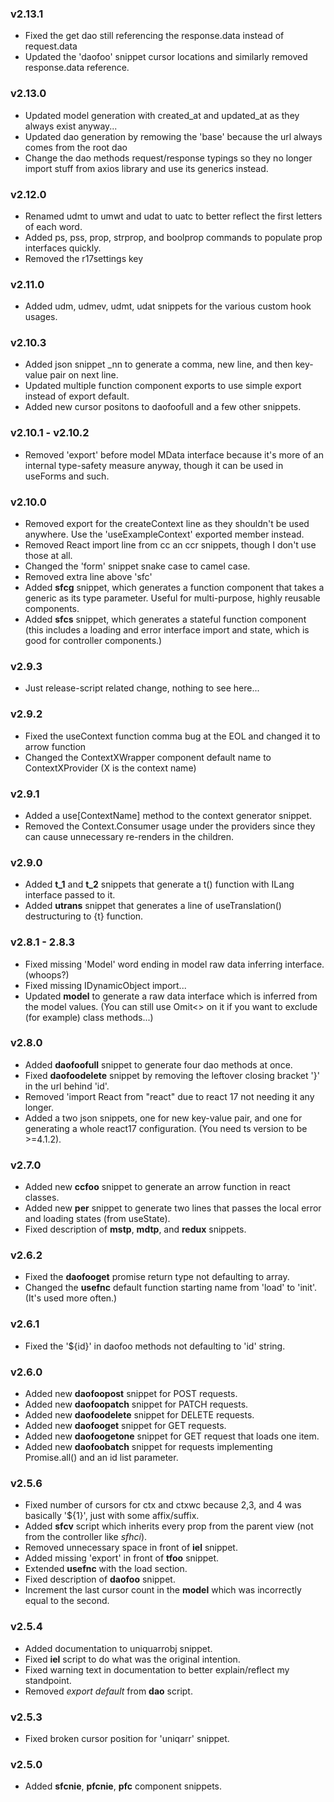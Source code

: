 ### v2.13.1

-   Fixed the get dao still referencing the response.data instead of request.data
-   Updated the 'daofoo' snippet cursor locations and similarly removed response.data reference.

### v2.13.0

-   Updated model generation with created_at and updated_at as they always exist anyway...
-   Updated dao generation by remowing the 'base' because the url always comes from the root dao
-   Change the dao methods request/response typings so they no longer import stuff from axios library and use its generics instead.

### v2.12.0

-   Renamed udmt to umwt and udat to uatc to better reflect the first letters of each word.
-   Added ps, pss, prop, strprop, and boolprop commands to populate prop interfaces quickly.
-   Removed the r17settings key

### v2.11.0

-   Added udm, udmev, udmt, udat snippets for the various custom hook usages.

### v2.10.3

-   Added json snippet \_nn to generate a comma, new line, and then key-value pair on next line.
-   Updated multiple function component exports to use simple export instead of export default.
-   Added new cursor positons to daofoofull and a few other snippets.

### v2.10.1 - v2.10.2

-   Removed 'export' before model MData interface because it's more of an internal type-safety measure anyway, though it can be used in useForms and such.

### v2.10.0

-   Removed export for the createContext line as they shouldn't be used anywhere. Use the 'useExampleContext' exported member instead.
-   Removed React import line from cc an ccr snippets, though I don't use those at all.
-   Changed the 'form' snippet snake case to camel case.
-   Removed extra line above 'sfc'
-   Added **sfcg** snippet, which generates a function component that takes a generic as its type parameter. Useful for multi-purpose, highly reusable components.
-   Added **sfcs** snippet, which generates a stateful function component (this includes a loading and error interface import and state, which is good for controller components.)

### v2.9.3

-   Just release-script related change, nothing to see here...

### v2.9.2

-   Fixed the useContext function comma bug at the EOL and changed it to arrow function
-   Changed the ContextXWrapper component default name to ContextXProvider (X is the context name)

### v2.9.1

-   Added a use[ContextName] method to the context generator snippet.
-   Removed the Context.Consumer usage under the providers since they can cause unnecessary re-renders in the children.

### v2.9.0

-   Added **t_1** and **t_2** snippets that generate a t() function with ILang interface passed to it.
-   Added **utrans** snippet that generates a line of useTranslation() destructuring to {t} function.

### v2.8.1 - 2.8.3

-   Fixed missing 'Model' word ending in model raw data inferring interface. (whoops?)
-   Fixed missing IDynamicObject import...
-   Updated **model** to generate a raw data interface which is inferred from the model values. (You can still use Omit<> on it if you want to exclude (for example) class methods...)

### v2.8.0

-   Added **daofoofull** snippet to generate four dao methods at once.
-   Fixed **daofoodelete** snippet by removing the leftover closing bracket '}' in the url behind 'id'.
-   Removed 'import React from "react" due to react 17 not needing it any longer.
-   Added a two json snippets, one for new key-value pair, and one for generating a whole react17 configuration. (You need ts version to be >=4.1.2).

### v2.7.0

-   Added new **ccfoo** snippet to generate an arrow function in react classes.
-   Added new **per** snippet to generate two lines that passes the local error and loading states (from useState).
-   Fixed description of **mstp**, **mdtp**, and **redux** snippets.

### v2.6.2

-   Fixed the **daofooget** promise return type not defaulting to array.
-   Changed the **usefnc** default function starting name from 'load' to 'init'. (It's used more often.)

### v2.6.1

-   Fixed the '\${id}' in daofoo methods not defaulting to 'id' string.

### v2.6.0

-   Added new **daofoopost** snippet for POST requests.
-   Added new **daofoopatch** snippet for PATCH requests.
-   Added new **daofoodelete** snippet for DELETE requests.
-   Added new **daofooget** snippet for GET requests.
-   Added new **daofoogetone** snippet for GET request that loads one item.
-   Added new **daofoobatch** snippet for requests implementing Promise.all() and an id list parameter.

### v2.5.6

-   Fixed number of cursors for ctx and ctxwc because 2,3, and 4 was basically '\${1}', just with some affix/suffix.
-   Added **sfcv** script which inherits every prop from the parent view (not from the controller like _sfhci_).
-   Removed unnecessary space in front of **iel** snippet.
-   Added missing 'export' in front of **tfoo** snippet.
-   Extended **usefnc** with the load section.
-   Fixed description of **daofoo** snippet.
-   Increment the last cursor count in the **model** which was incorrectly equal to the second.

### v2.5.4

-   Added documentation to uniquarrobj snippet.
-   Fixed **iel** script to do what was the original intention.
-   Fixed warning text in documentation to better explain/reflect my standpoint.
-   Removed _export default_ from **dao** script.

### v2.5.3

-   Fixed broken cursor position for 'uniqarr' snippet.

### v2.5.0

-   Added **sfcnie**, **pfcnie**, **pfc** component snippets.
